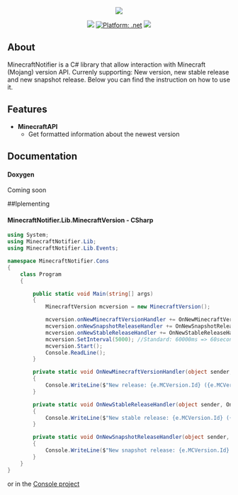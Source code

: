 <p align="center"> 
	<img src="https://lateur.pro/dev/MinecraftNotifier.png" style="max-height: 300px;">
</p>

<p align="center">
	<a href="https://www.microsoft.com/net"><img src="https://img.shields.io/badge/.NET%20standard-2.0-orange.svg" style="max-height: 300px;"></a>
	<a href="https://www.microsoft.com/net"><img src="https://img.shields.io/badge/Platform-.NET-lightgrey.svg" style="max-height: 300px;" alt="Platform: .net"></a>
	<a href="https://www.nuget.org/packages/MinecraftNotifier/"><img src="https://buildstats.info/nuget/MinecraftNotifier"></a>
</p>

## About
MinecraftNotifier is a C# library that allow interaction with Minecraft (Mojang) version API. Currenly supporting: New version, new stable release and new snapshot release. Below you can find the instruction on how to use it.

## Features
* **MinecraftAPI**
	* Get formatted information about the newest version

## Documentation
#### Doxygen
Coming soon

##Iplementing
#### MinecraftNotifier.Lib.MinecraftVersion - CSharp
```csharp
using System;
using MinecraftNotifier.Lib;
using MinecraftNotifier.Lib.Events;

namespace MinecraftNotifier.Cons
{
    class Program
    {

        public static void Main(string[] args)
        {
            MinecraftVersion mcversion = new MinecraftVersion();

            mcversion.onNewMinecraftVersionHandler += OnNewMinecraftVersionHandler;
            mcversion.onNewSnapshotReleaseHandler += OnNewSnapshotReleaseHandler;
            mcversion.onNewStableReleaseHandler += OnNewStableReleaseHandler;
            mcversion.SetInterval(5000); //Standard: 60000ms => 60seconds
            mcversion.Start();
            Console.ReadLine();
        }

        private static void OnNewMinecraftVersionHandler(object sender, OnNewMinecraftVersionArgs e)
        {
            Console.WriteLine($"New release: {e.MCVersion.Id} ({e.MCVersion.ReleaseTime.ToLocalTime():F})");
        }

        private static void OnNewStableReleaseHandler(object sender, OnNewStableReleaseArgs e)
        {
            Console.WriteLine($"New stable release: {e.MCVersion.Id} ({e.MCVersion.ReleaseTime.ToLocalTime():F})");
        }

        private static void OnNewSnapshotReleaseHandler(object sender, OnNewSnapshotReleaseArgs e)
        {
            Console.WriteLine($"New snapshot release: {e.MCVersion.Id} ({e.MCVersion.ReleaseTime.ToLocalTime():F})");
        }
    }
}
```

or in the [Console project](https://github.com/JayJay1989/MinecraftNotifier/tree/master/MinecraftNotifier.Cons)
